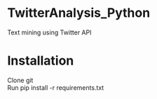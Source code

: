 # TwitterAnalysis_Python
Text mining using Twitter API

# Installation
Clone git <br/>
Run pip install -r requirements.txt
